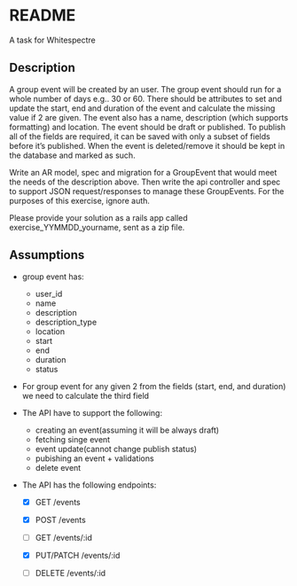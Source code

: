 # README

A task for Whitespectre


## Description
A group event will be created by an user. The group event should run for a whole number of days e.g.. 30 or 60.
There should be attributes to set and update the start, end and duration of the event and calculate the
missing value if 2 are given. The event also has a name, description (which supports formatting) and location.
The event should be draft or published. To publish all of the fields are required, it can be saved with only a
subset of fields before it’s published. When the event is deleted/remove it should be kept in the database and marked as such.

Write an AR model, spec and migration for a GroupEvent that would meet the needs of the description above.
Then write the api controller and spec to support JSON request/responses to manage these GroupEvents.
For the purposes of this exercise, ignore auth.


Please provide your solution as a rails app called exercise_YYMMDD_yourname, sent as a zip file.

## Assumptions

 - group event has:
   - user_id
   - name
   - description
   - description_type
   - location
   - start
   - end
   - duration
   - status

 - For group event for any given 2 from the fields (start, end, and duration) we need to calculate the third field
 - The API have to support the following:
   - creating an event(assuming it will be always draft)
   - fetching singe event
   - event update(cannot change publish status)
   - pubishing an event + validations
   - delete event

- The API has the following endpoints:
   - [X] GET /events
   - [X] POST /events
   - [ ] GET /events/:id
   - [X] PUT/PATCH /events/:id
   - [ ] DELETE /events/:id


